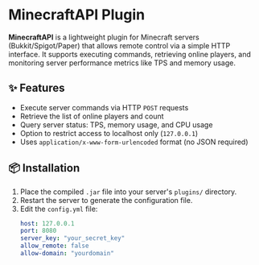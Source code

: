# MinecraftAPI Plugin

**MinecraftAPI** is a lightweight plugin for Minecraft servers (Bukkit/Spigot/Paper) that allows remote control via a simple HTTP interface. It supports executing commands, retrieving online players, and monitoring server performance metrics like TPS and memory usage.

## ✨ Features

- Execute server commands via HTTP `POST` requests
- Retrieve the list of online players and count
- Query server status: TPS, memory usage, and CPU usage
- Option to restrict access to localhost only (`127.0.0.1`)
- Uses `application/x-www-form-urlencoded` format (no JSON required)

## 📦 Installation

1. Place the compiled `.jar` file into your server's `plugins/` directory.
2. Restart the server to generate the configuration file.
3. Edit the `config.yml` file:
   ```yaml
   host: 127.0.0.1
   port: 8080
   server_key: "your_secret_key"
   allow_remote: false
   allow-domain: "yourdomain"

